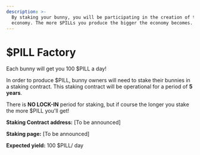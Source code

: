 ```yaml
---
description: >-
  By staking your bunny, you will be participating in the creation of the $PILL
  economy. The more $PILLs you produce the bigger the economy becomes.
---
```


# $PILL Factory

Each bunny will get you 100 $PILL a day!

In order to produce $PILL, bunny owners will need to stake their bunnies in a staking contract. This staking contract will be operational for a period of **5 years**.

There is **NO LOCK-IN** period for staking, but if course the longer you stake the more $PILL you'll get!

**Staking Contract address:** \[To be announced]

**Staking page:** \[To be announced]

**Expected yield:** 100 $PILL/ day
